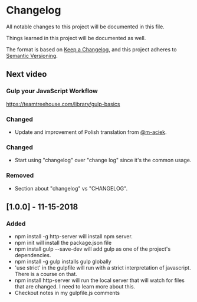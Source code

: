 # Changelog
All notable changes to this project will be documented in this file.

Things learned in this project will be documented as well. 

The format is based on [Keep a Changelog](https://keepachangelog.com/en/1.0.0/),
and this project adheres to [Semantic Versioning](https://semver.org/spec/v2.0.0.html).

## Next video
### Gulp your JavaScript Workflow
https://teamtreehouse.com/library/gulp-basics

### Changed
- Update and improvement of Polish translation from [@m-aciek](https://github.com/m-aciek).


### Changed
- Start using "changelog" over "change log" since it's the common usage.

### Removed
- Section about "changelog" vs "CHANGELOG".

## [1.0.0] - 11-15-2018
### Added
- npm install -g http-server will install npm server. 
- npm init will install the package.json file
- npm install gulp --save-dev will add gulp as one of the project's dependencies.
- npm install -g gulp installs gulp globally
- 'use strict' in the gulpfile will run with a strict interpretation of javascript. There is a course on that. 
- npm install http-server will run the local server that will watch for files that are changed. I need to learn more about this. 
- Checkout notes in my gulpfile.js comments